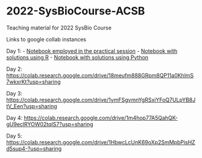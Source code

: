 # 2022-SysBioCourse-ACSB

Teaching material for 2022 SysBio Course

Links to google collab instances

Day 1: 
    - [Notebook employed in the practical session](Day1/Day1_OmicsAndDatabases.ipynb)
    - [Notebook with solutions using R](Day1/2022_06_29_Day_1_databases_with_R_solutions.ipynb)
    - [Notebook with solutions using Python](Day1/2022_06_29_Day_1_databases_with_Python_solutions.ipynb)

Day 2: https://colab.research.google.com/drive/18meufm888GRpm8QP11a0KhlmS7wkxrKt?usp=sharing

Day 3: https://colab.research.google.com/drive/1ymFSgvmnYgRSxiYFoQ7ULpYB8JtV_Een?usp=sharing

Day 4: https://colab.research.google.com/drive/1m4hop77A5QahQK-gU9eclRYOW02tqIS7?usp=sharing

Day 5: https://colab.research.google.com/drive/1HbwcLcUnK69oXp2SmMpbPisHZd5sup4-?usp=sharing


